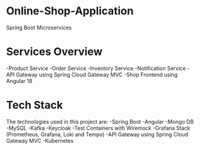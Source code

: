 # Online-Shop-Application
Spring Boot Microservices

# Services Overview
-Product Service
-Order Service
-Inventory Service
-Notification Service
-API Gateway using Spring Cloud Gateway MVC
-Shop Frontend using Angular 18

# Tech Stack
The technologies used in this project are:
-Spring Boot
-Angular
-Mongo DB
-MySQL
-Kafka
-Keycloak
-Test Containers with Wiremock
-Grafana Stack (Prometheus, Grafana, Loki and Tempo)
-API Gateway using Spring Cloud Gateway MVC
-Kubernetes
